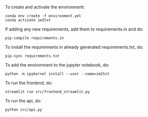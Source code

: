 To create and activate the environment:

```
conda env create -f environment.yml
conda activate im2txt
```

If adding any new requirements, add them to requirements.in and do:

`pip-compile requirements.in`

To install the requirements in already generated requirements.txt, do:

`pip-sync requirements.txt`

To add the environment to the jupyter notebook, do:

`python -m ipykernel install --user --name=im2txt`

To run the frontend, do:

`streamlit run src/frontend_streamlit.py`

To run the api, do:

`python src/api.py`
